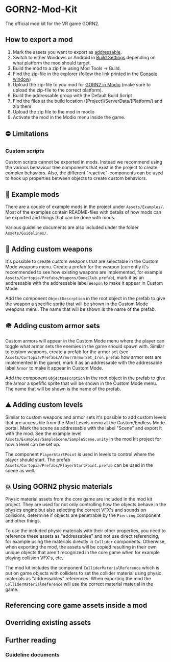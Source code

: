 # GORN2-Mod-Kit
The official mod kit for the VR game GORN2.

## How to export a mod
1. Mark the assets you want to export as [addressable](https://docs.unity3d.com/Packages/com.unity.addressables@0.4/manual/AddressableAssetsGettingStarted.html).
2. Switch to either Windows or Android in [Build Settings](https://docs.unity3d.com/2022.3/Documentation/Manual/BuildSettings.html) depending on what platform the mod should target.
3. Build the mod to a zip file using Mod Tools -> Build.
4. Find the zip-file in the explorer (follow the link printed in the [Console window](https://docs.unity3d.com/2022.3/Documentation/Manual/Console.html))
5. Upload the zip-file to you mod for [GORN2 in Modio](https://mod.io/g/gorn-2) (make sure to upload the zip-file to the correct platform).
6. Build the addressable group with the Default Build Script
7. Find the files at the build location ([Project]/ServerData/[Platform/) and zip them
8. Upload the zip file to the mod in modio
9. Activate the mod in the Modio menu inside the game.

## ⛔ Limitations
### Custom scripts
Custom scripts cannot be exported in mods. Instead we recommend using the various behaviour tree components that exist in the project to create complex behaviors. Also, the different "reactive"-components can be used to hook up properties between objects to create custom behaviors.

## 📄 Example mods
There are a couple of example mods in the project under `Assets/Examples/`. Most of the examples contain README-files with details of how mods can be exported and things that can be done with mods.

Various guideline documents are also included under the folder `Assets/Guidelines/`.

## 🔪 Adding custom weapons
It's possible to create custom weapons that are selectable in the Custom Mode weapons menu. Create a prefab for the weapon (currently it's recommended to see how existing weapons are implemented, for example `Assets/Cortopia/Prefabs/Weapons/BoneClub.prefab`), mark it as an addressable with the addressable label `Weapon` to make it appear in Custom Mode.

Add the component `ObjectDescrption` in the root object in the prefab to give the weapon a specific sprite that will be shown in the Custom Mode weapons menu. The name that will be shown is the name of the prefab.

## 🪖 Adding custom armor sets

Custom armors will appear in the Custom Mode menu where the player can toggle what armor sets the enemies in the game should spawn with. Similar to custom weapons, create a prefab for the armor set (see `Assets/Cortopia/Prefabs/Armor/ArmorSet_Iron.prefab` how armor sets are implemented in the game), mark it as an addressable with the addressable label `Armor` to make it appear in Custom Mode.

Add the component `ObjectDescrption` in the root object in the prefab to give the armor a spefific sprite that will be shown in the Custom Mode menu. The name that will be shown is the name of the prefab.

## ⛰️ Adding custom levels

Similar to custom weapons and armor sets it's possible to add custom levels that are accessible from the Mod Levels menu at the Custom/Endless Mode portal. Mark the scene as addressable with the label "Scene" and export it with the mod. See the example level `Assets/Examples/SampleScene/SampleScene.unity` in the mod kit project for how a level can be set up.

The component `PlayerStartPoint` is used in levels to control where the player should start. The prefab `Assets/Cortopia/Prefabs/PlayerStartPoint.prefab` can be used in the scene as well. 

## 💥 Using GORN2 physic materials
Physic material assets from the core game are included in the mod kit project. They are used for not only controlling how the objects behave in the physics engine but also selecting the correct VFX's and sounds on collisions, determine if objects are penetrable by the `Piercing` component and other things.

To use the included physic materials with their other properties, you need to reference these assets as "addressables" and not use direct referencing, for example using the materials directly in `Collider` components. Otherwise, when exporting the mod, the assets will be copied resulting in their own unique objects that aren't recognized in the core game when for example playing collision VFX's, etc.

The mod kit includes the component `ColliderMaterialReference` which is put on game objects with colliders to set the collider material using physic materials as "addressables" references. When exporting the mod the `ColliderMaterialReference` will use the correct material material in the game.

## Referencing core game assets inside a mod

## Overriding existing assets

## Further reading
### Guideline documents
